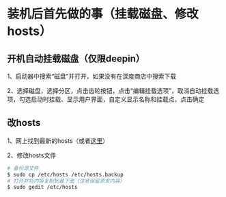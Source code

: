 # 装机后首先做的事（挂载磁盘、修改hosts）

## 开机自动挂载磁盘（仅限deepin）
1、启动器中搜索“磁盘”并打开，如果没有在深度商店中搜索下载

2、选择磁盘，选择分区，点击齿轮按钮，点击“编辑挂载选项”，取消自动挂载选项，勾选启动时挂载、显示用户界面，自定义显示名称和挂载点，点击确定

## 改hosts
1、网上找到最新的hosts（或者[这里](https://laod.cn/hosts/2016-google-hosts.html)）

2、修改hosts文件

```bash
# 备份源文件
$ sudo cp /etc/hosts /etc/hosts.backup
# 打开并将内容复制到最下面（注意保留原来内容）
$ sudo gedit /etc/hosts
```